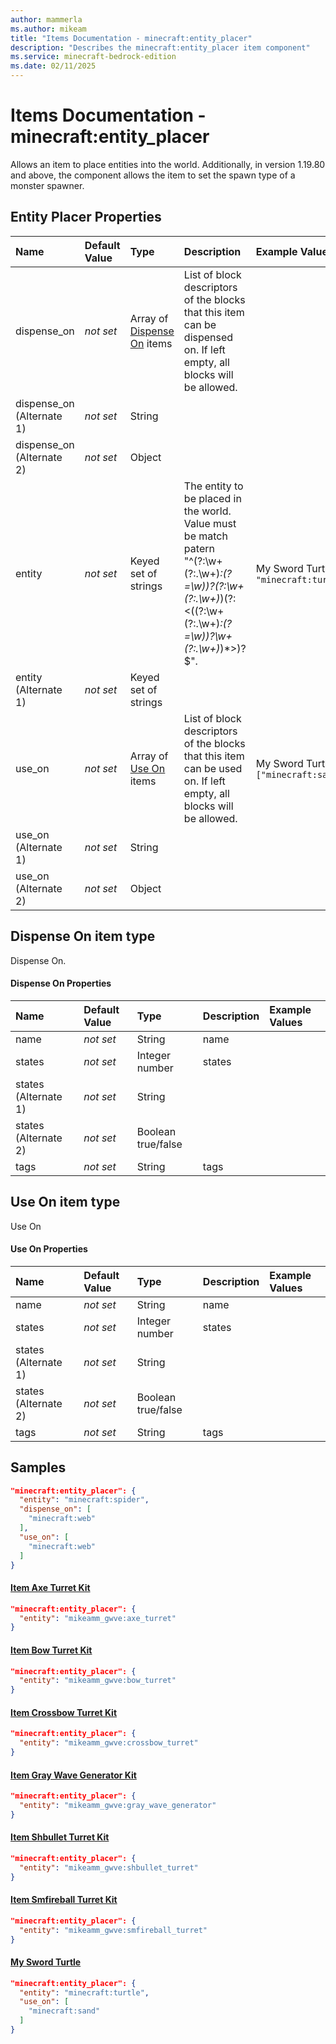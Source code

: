 ```yaml
---
author: mammerla
ms.author: mikeam
title: "Items Documentation - minecraft:entity_placer"
description: "Describes the minecraft:entity_placer item component"
ms.service: minecraft-bedrock-edition
ms.date: 02/11/2025 
---
```


# Items Documentation - minecraft:entity_placer

Allows an item to place entities into the world. Additionally, in version 1.19.80 and above, the component allows the item to set the spawn type of a monster spawner.


## Entity Placer Properties

|Name       |Default Value |Type |Description |Example Values |
|:----------|:-------------|:----|:-----------|:------------- |
| dispense_on | *not set* | Array of [Dispense On](#dispense-on-item-type) items | List of block descriptors of the blocks that this item can be dispensed on. If left empty, all blocks will be allowed. |  | 
| dispense_on (Alternate 1) | *not set* | String |  |  | 
| dispense_on (Alternate 2) | *not set* | Object |  |  | 
| entity | *not set* | Keyed set of strings | The entity to be placed in the world. Value must be match patern "^(?:\w+(?:\.\w+)*:(?=\w))?(?:\w+(?:\.\w+)*)(?:<((?:\w+(?:\.\w+)*:(?=\w))?\w+(?:\.\w+)*)*>)?$". | My Sword Turtle: `"minecraft:turtle"` | 
| entity (Alternate 1) | *not set* | Keyed set of strings |  |  | 
| use_on | *not set* | Array of [Use On](#use-on-item-type) items | List of block descriptors of the blocks that this item can be used on. If left empty, all blocks will be allowed. | My Sword Turtle: `["minecraft:sand"]` | 
| use_on (Alternate 1) | *not set* | String |  |  | 
| use_on (Alternate 2) | *not set* | Object |  |  | 

## Dispense On item type
Dispense On.


#### Dispense On Properties

|Name       |Default Value |Type |Description |Example Values |
|:----------|:-------------|:----|:-----------|:------------- |
| name | *not set* | String | name |  | 
| states | *not set* | Integer number | states |  | 
| states (Alternate 1) | *not set* | String |  |  | 
| states (Alternate 2) | *not set* | Boolean true/false |  |  | 
| tags | *not set* | String | tags |  | 

## Use On item type
Use On


#### Use On Properties

|Name       |Default Value |Type |Description |Example Values |
|:----------|:-------------|:----|:-----------|:------------- |
| name | *not set* | String | name |  | 
| states | *not set* | Integer number | states |  | 
| states (Alternate 1) | *not set* | String |  |  | 
| states (Alternate 2) | *not set* | Boolean true/false |  |  | 
| tags | *not set* | String | tags |  | 

## Samples


```json
"minecraft:entity_placer": {
  "entity": "minecraft:spider",
  "dispense_on": [
    "minecraft:web"
  ],
  "use_on": [
    "minecraft:web"
  ]
}
```

#### [Item Axe Turret Kit](https://github.com/microsoft/minecraft-samples/tree/main/casual_creator/gray_wave/behavior_packs/mikeamm_gwve/items/axe_turret_kit.item.json)


```json
"minecraft:entity_placer": {
  "entity": "mikeamm_gwve:axe_turret"
}
```

#### [Item Bow Turret Kit](https://github.com/microsoft/minecraft-samples/tree/main/casual_creator/gray_wave/behavior_packs/mikeamm_gwve/items/bow_turret_kit.item.json)


```json
"minecraft:entity_placer": {
  "entity": "mikeamm_gwve:bow_turret"
}
```

#### [Item Crossbow Turret Kit](https://github.com/microsoft/minecraft-samples/tree/main/casual_creator/gray_wave/behavior_packs/mikeamm_gwve/items/crossbow_turret_kit.item.json)


```json
"minecraft:entity_placer": {
  "entity": "mikeamm_gwve:crossbow_turret"
}
```

#### [Item Gray Wave Generator Kit](https://github.com/microsoft/minecraft-samples/tree/main/casual_creator/gray_wave/behavior_packs/mikeamm_gwve/items/gray_wave_generator_kit.item.json)


```json
"minecraft:entity_placer": {
  "entity": "mikeamm_gwve:gray_wave_generator"
}
```

#### [Item Shbullet Turret Kit](https://github.com/microsoft/minecraft-samples/tree/main/casual_creator/gray_wave/behavior_packs/mikeamm_gwve/items/shbullet_turret_kit.item.json)


```json
"minecraft:entity_placer": {
  "entity": "mikeamm_gwve:shbullet_turret"
}
```

#### [Item Smfireball Turret Kit](https://github.com/microsoft/minecraft-samples/tree/main/casual_creator/gray_wave/behavior_packs/mikeamm_gwve/items/smfireball_turret_kit.item.json)


```json
"minecraft:entity_placer": {
  "entity": "mikeamm_gwve:smfireball_turret"
}
```

#### [My Sword Turtle](https://github.com/microsoft/minecraft-samples/tree/main/custom_items/behavior_packs/custom_item/items/my_sword_turtle.json)


```json
"minecraft:entity_placer": {
  "entity": "minecraft:turtle",
  "use_on": [
    "minecraft:sand"
  ]
}
```

